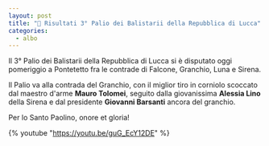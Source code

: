 ```yaml
---
layout: post
title: "🎯 Risultati 3° Palio dei Balistarii della Repubblica di Lucca"
categories:
  - albo
---
```


Il 3° Palio dei Balistarii della Repubblica di Lucca si è disputato oggi
pomeriggio a Pontetetto fra le contrade di Falcone, Granchio, Luna e Sirena.

Il Palio va alla contrada del Granchio, con il miglior tiro in corniolo scoccato
dal maestro d'arme **Mauro Tolomei**, seguito dalla giovanissima **Alessia
Lino** della Sirena e dal presidente **Giovanni Barsanti** ancora del granchio.

<!-- more -->

Per lo Santo Paolino, onore et gloria!

{% youtube "https://youtu.be/guG_EcY12DE" %}
